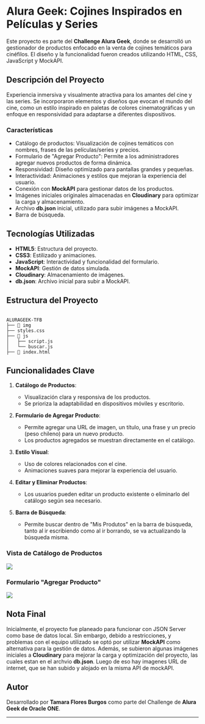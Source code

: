 # Alura Geek: Cojines Inspirados en Películas y Series

Este proyecto es parte del **Challenge Alura Geek**, donde se desarrolló un gestionador de productos enfocado en la venta de cojines temáticos para cinéfilos. El diseño y la funcionalidad fueron creados utilizando HTML, CSS, JavaScript y MockAPI.

## Descripción del Proyecto

Experiencia inmersiva y visualmente atractiva para los amantes del cine y las series. Se incorporaron elementos y diseños que evocan el mundo del cine, como un estilo inspirado en paletas de colores cinematográficas y un enfoque en responsividad para adaptarse a diferentes dispositivos.

### Características

- Catálogo de productos: Visualización de cojines temáticos con nombres, frases de las películas/series y precios.
- Formulario de "Agregar Producto": Permite a los administradores agregar nuevos productos de forma dinámica.
- Responsividad: Diseño optimizado para pantallas grandes y pequeñas.
- Interactividad: Animaciones y estilos que mejoran la experiencia del usuario.
- Conexión con **MockAPI** para gestionar datos de los productos.
- Imágenes iniciales originales almacenadas en **Cloudinary** para optimizar la carga y almacenamiento.
- Archivo **db.json** inicial, utilizado para subir imágenes a MockAPI.
- Barra de búsqueda.

## Tecnologías Utilizadas

- **HTML5**: Estructura del proyecto.
- **CSS3**: Estilizado y animaciones.
- **JavaScript**: Interactividad y funcionalidad del formulario.
- **MockAPI**: Gestión de datos simulada.
- **Cloudinary**: Almacenamiento de imágenes.
- **db.json**: Archivo inicial para subir a MockAPI.

## Estructura del Proyecto

```

ALURAGEEK-TFB
├── 📁 img
├── styles.css
├── 📁 js
│   ├── script.js
│   └── buscar.js
├── 📄 index.html

```
## Funcionalidades Clave

1. **Catálogo de Productos**:

   - Visualización clara y responsiva de los productos.
   - Se prioriza la adaptabilidad en dispositivos móviles y escritorio.

2. **Formulario de Agregar Producto**:

   - Permite agregar una URL de imagen, un título, una frase y un precio (peso chileno) para un nuevo producto.
   - Los productos agregados se muestran directamente en el catálogo.

3. **Estilo Visual**:

   - Uso de colores relacionados con el cine.
   - Animaciones suaves para mejorar la experiencia del usuario.

4. **Editar y Eliminar Productos**:

   - Los usuarios pueden editar un producto existente o eliminarlo del catálogo según sea necesario.

5. **Barra de Búsqueda**:

   - Permite buscar dentro de "Mis Produtos" en la barra de búsqueda, tanto al ir escribiendo como al ir borrando, se va actualizando la búsqueda misma.

### Vista de Catálogo de Productos

![](https://res.cloudinary.com/dg7dgtg0j/image/upload/v1734823406/Por_tzu4ro.png)

### Formulario "Agregar Producto"

![](https://res.cloudinary.com/dg7dgtg0j/image/upload/v1734823405/Gest_rydxjj.png)

## Nota Final

Inicialmente, el proyecto fue planeado para funcionar con JSON Server como base de datos local. Sin embargo, debido a restricciones, y problemas con el equipo utilizado se optó por utilizar **MockAPI** como alternativa para la gestión de datos. Además, se subieron algunas imágenes iniciales a **Cloudinary** para mejorar la carga y optimización del proyecto, las cuales estan en el archvio **db.json**. Luego de eso hay imagenes URL de internet, que se han subido y alojado en la misma API de mockAPI.

## Autor

Desarrollado por **Tamara Flores Burgos** como parte del Challenge de **Alura Geek de Oracle ONE**.

---


